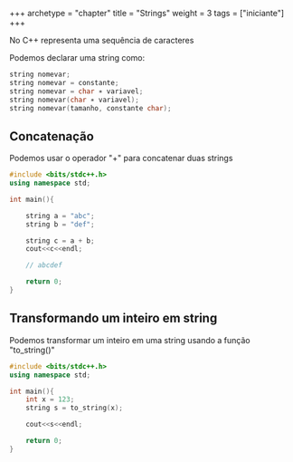 +++
archetype = "chapter"
title = "Strings"
weight = 3
tags = ["iniciante"]
+++

No C++ representa uma sequência de caracteres

Podemos declarar uma string como:

```cpp
string nomevar;
string nomevar = constante;
string nomevar = char ∗ variavel;
string nomevar(char ∗ variavel);
string nomevar(tamanho, constante char);

```

## Concatenação

Podemos usar o operador "+" para concatenar duas strings

```cpp
#include <bits/stdc++.h>
using namespace std;

int main(){

    string a = "abc";
    string b = "def";

    string c = a + b;
    cout<<c<<endl;

    // abcdef

    return 0;
}
```

## Transformando um inteiro em string

Podemos transformar um inteiro em uma string usando a função "to_string()"

```cpp
#include <bits/stdc++.h>
using namespace std;

int main(){
    int x = 123;
    string s = to_string(x);

    cout<<s<<endl;

    return 0;
}
```



